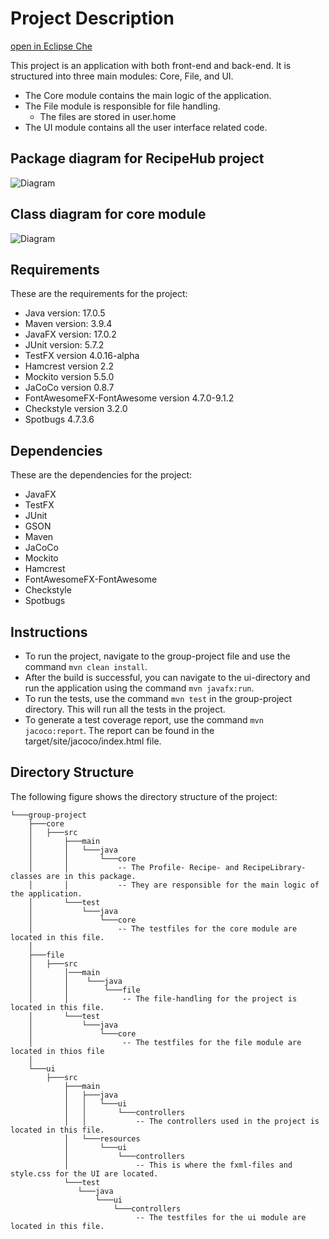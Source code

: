 # Project Description

[open in Eclipse Che](https://che.stud.ntnu.no/#https://gitlab.stud.idi.ntnu.no/it1901/groups-2023/gr2304/gr2304?new)

This project is an application with both front-end and back-end. It is structured into three main modules: Core, File, and UI.

- The Core module contains the main logic of the application.
- The File module is responsible for file handling.
    - The files are stored in user.home
- The UI module contains all the user interface related code.

## Package diagram for RecipeHub project

![Diagram](https://i.imgur.com/snBvFjR.png)

## Class diagram for core module

![Diagram](https://i.imgur.com/3Fc1ZcB.png)

## Requirements

These are the requirements for the project:

- Java version: 17.0.5
- Maven version: 3.9.4
- JavaFX version: 17.0.2
- JUnit version: 5.7.2
- TestFX version 4.0.16-alpha
- Hamcrest version 2.2
- Mockito version 5.5.0
- JaCoCo version 0.8.7
- FontAwesomeFX-FontAwesome version 4.7.0-9.1.2
- Checkstyle version 3.2.0
- Spotbugs 4.7.3.6

## Dependencies

These are the dependencies for the project:

- JavaFX
- TestFX
- JUnit
- GSON
- Maven
- JaCoCo
- Mockito
- Hamcrest
- FontAwesomeFX-FontAwesome
- Checkstyle
- Spotbugs

## Instructions

- To run the project, navigate to the group-project file and use the command `mvn clean install`.  
- After the build is successful, you can navigate to the ui-directory and run the application using the command `mvn javafx:run`.  
- To run the tests, use the command `mvn test` in the group-project directory. This will run all the tests in the project.  
- To generate a test coverage report, use the command `mvn jacoco:report`. The report can be found in the target/site/jacoco/index.html file.

## Directory Structure

The following figure shows the directory structure of the project:

    
```
└───group-project
    ├───core
    │   ├───src
    │       ├───main
    │       │   └───java
    │       │       └───core
    │       │           -- The Profile- Recipe- and RecipeLibrary-classes are in this package.            
    │       │           -- They are responsible for the main logic of the application.
    │       └───test
    │           └───java
    │               └───core 
    │                   -- The testfiles for the core module are located in this file.
    │   
    ├───file
    │   ├───src
    │       │───main
    │       │    └───java
    │       │        └───file
    │       │            -- The file-handling for the project is located in this file.
    │       └───test
    │           └───java
    │               └───core 
    │                    -- The testfiles for the file module are located in thios file
    │       
    └───ui
        ├───src
            ├───main
            │   ├───java
            │   │   └───ui
            │   │       └───controllers
            │   │           -- The controllers used in the project is located in this file.
            │   └───resources
            │       └───ui
            │           └───controllers
            │               -- This is where the fxml-files and style.css for the UI are located.
            └───test
               └───java
                   └───ui
                       └───controllers
                            -- The testfiles for the ui module are located in this file.
                               


